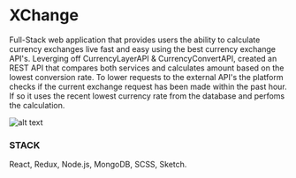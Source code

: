 # XChange

Full-Stack web application that provides users the ability to calculate currency exchanges live fast and easy using the best currency exchange API's. Leverging off CurrencyLayerAPI & CurrencyConvertAPI, created an REST API that compares both services and calculates amount based on the lowest conversion rate. To lower requests to the external API's the platform checks if the current exchange request has been made within the past hour. If so it uses the recent lowest currency rate from the database and perfoms the calculation.


![alt text](https://user-images.githubusercontent.com/35180405/146933069-ead75335-d081-4acd-9045-509c16408a0d.png)


### STACK
React, Redux, Node.js, MongoDB, SCSS, Sketch.
